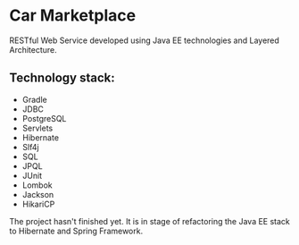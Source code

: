 # Car Marketplace
RESTful Web Service developed using Java EE technologies and Layered Architecture.

## Technology stack:
- Gradle
- JDBC
- PostgreSQL
- Servlets
- Hibernate
- Slf4j
- SQL
- JPQL
- JUnit
- Lombok
- Jackson
- HikariCP

The project hasn't finished yet.
It is in stage of refactoring the Java EE stack to Hibernate and Spring Framework.
